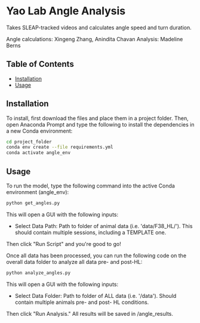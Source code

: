 # Yao Lab Angle Analysis

Takes SLEAP-tracked videos and calculates angle speed and turn duration.

Angle calculations: Xingeng Zhang, Anindita Chavan
Analysis: Madeline Berns

## Table of Contents

- [Installation](#installation)
- [Usage](#usage)


## Installation

To install, first download the files and place them in a project folder.
Then, open Anaconda Prompt and type the following to install the dependencies in a new Conda environment:

```bash
cd project_folder
conda env create --file requirements.yml
conda activate angle_env
```

## Usage

To run the model, type the following command into the active Conda environment (angle_env):

```bash
python get_angles.py
```

This will open a GUI with the following inputs:
- Select Data Path: Path to folder of animal data (i.e. 'data/F38_HL/'). This should contain multiple sessions, including a TEMPLATE one.

Then click "Run Script" and you're good to go!

Once all data has been processed, you can run the following code on the overall data folder to analyze all data pre- and post-HL:
```bash
python analyze_angles.py
```

This will open a GUI with the following inputs:
- Select Data Folder: Path to folder of ALL data (i.e. '/data'). Should contain multiple animals pre- and post- HL conditions.

Then click "Run Analysis." All results will be saved in /angle_results.